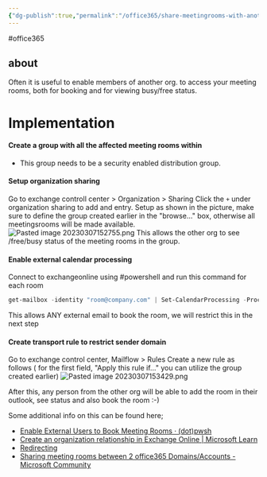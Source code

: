 ```yaml
---
{"dg-publish":true,"permalink":"/office365/share-meetingrooms-with-another-organisation-in-office365/","tags":["public"],"noteIcon":"1"}
---
```


#office365 
## about 
Often it is useful to enable members of another org. to access your meeting rooms, both for booking and for viewing busy/free status.

# Implementation

#### Create a group with all the affected meeting rooms within
- This group needs to be a security enabled distribution group.

#### Setup organization sharing
Go to exchange controll center > Organization > Sharing
Click the `+` under organization sharing to add and entry.
Setup as shown in the picture, make sure to define the group created earlier in the "browse..." box, otherwise all meetingsrooms will be made available.
![Pasted image 20230307152755.png](/img/user/Office365/attachments/Pasted%20image%2020230307152755.png)
This allows the other org to see /free/busy status of the meeting rooms in the group.

#### Enable external calendar processing
Connect to exchangeonline using #powershell and run this command for each room
```powershell
get-mailbox -identity "room@company.com" | Set-CalendarProcessing -ProcessExternalMeetingMessages $true
```
This allows ANY external email to book the room, we will restrict this in the next step

#### Create transport rule to restrict sender domain
Go to exchange control center, Mailflow > Rules
Create a new rule as follows ( for the first field, "Apply this rule if..." you can utilize the group created earlier)
![Pasted image 20230307153429.png](/img/user/Office365/attachments/Pasted%20image%2020230307153429.png)

After this, any person from the other org will be able to add the room in their outlook, see status and also book the room :-) 

Some additional info on this can be found here;
 - [Enable External Users to Book Meeting Rooms · (dot)pwsh](https://dotsh.no/2020/02/14/enable-external-booking-of-meeting-rooms/)
 - [Create an organization relationship in Exchange Online | Microsoft Learn](https://learn.microsoft.com/en-us/exchange/sharing/organization-relationships/create-an-organization-relationship)
 - [Redirecting](https://answers.microsoft.com/en-us/msoffice/forum/all/external-booking-view-of-availability-of-meeting/9411ad13-08ec-4c8c-b3f2-47b2e5393843)
 - [Sharing meeting rooms between 2 office365 Domains/Accounts - Microsoft Community](https://answers.microsoft.com/en-us/msoffice/forum/all/sharing-meeting-rooms-between-2-office365/c5d6ba4e-678a-49c1-8780-ca39fdb2c0d0)